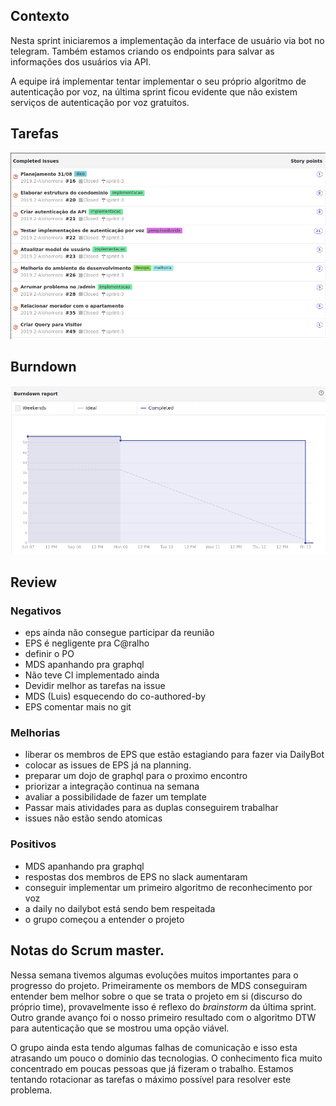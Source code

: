 ## Contexto

Nesta sprint iniciaremos a implementação da interface de usuário via bot no telegram. Também estamos criando os endpoints para salvar as informações dos usuários via API.

A equipe irá implementar tentar implementar o seu próprio algoritmo de autenticação por voz, na última sprint ficou evidente que não existem serviços de autenticação por voz gratuitos.

## Tarefas

![issues](images/sprint3/issues.png)

## Burndown

![burndown](images/sprint3/burndown.png)


## Review

### Negativos

* eps ainda não consegue participar da reunião
* EPS é negligente pra C@ralho
* definir o PO
* MDS apanhando pra graphql
* Não teve CI implementado ainda
* Devidir melhor as tarefas na issue
* MDS (Luis) esquecendo do co-authored-by
* EPS comentar mais no git

### Melhorias

* liberar os membros de EPS que estão estagiando para fazer via DailyBot
* colocar as issues de EPS já na planning.
* preparar um dojo de graphql para o proximo encontro
* priorizar a integração continua na semana
* avaliar a possibilidade de fazer um template
* Passar mais atividades para as duplas conseguirem trabalhar
* issues não estão sendo atomicas

### Positivos

* MDS apanhando pra graphql
* respostas dos membros de EPS no slack aumentaram
* conseguir implementar um primeiro algoritmo de reconhecimento por voz
* a daily no dailybot está sendo bem respeitada
* o grupo começou a entender o projeto


## Notas do Scrum master.

Nessa semana tivemos algumas evoluções muitos importantes para o progresso do projeto. Primeiramente os membors de MDS conseguiram entender bem melhor sobre o que se trata o projeto em si (discurso do próprio time), provavelmente isso é reflexo do *brainstorm* da última sprint. Outro grande avanço foi o nosso primeiro resultado com o algoritmo DTW para autenticação que se mostrou uma opção viável.

O grupo ainda esta tendo algumas falhas de comunicação e isso esta atrasando um pouco o dominio das tecnologias. O conhecimento fica muito concentrado em poucas pessoas que já fizeram o trabalho. Estamos tentando rotacionar as tarefas o máximo possível para resolver este problema.
